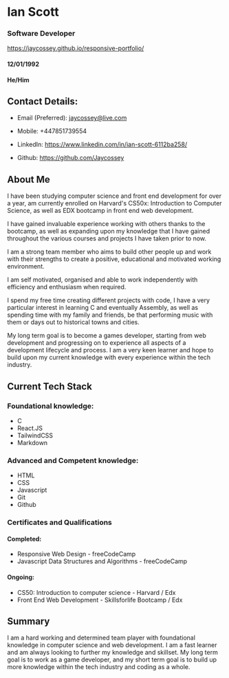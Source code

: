 # Ian Scott

### Software Developer

https://jaycossey.github.io/responsive-portfolio/

#### 12/01/1992

#### He/Him

## Contact Details:

- Email (Preferred): jaycossey@live.com

- Mobile: +447851739554

- LinkedIn: https://www.linkedin.com/in/ian-scott-6112ba258/

- Github: https://github.com/Jaycossey

## About Me

I have been studying computer science and front end development for over a year, am currently enrolled on Harvard's CS50x: Introduction to Computer Science, as well as EDX bootcamp in front end web development. 

I have gained invaluable experience working with others thanks to the bootcamp, as well as expanding upon my knowledge that I have gained throughout the various courses and projects I have taken prior to now. 

I am a strong team member who aims to build other people up and work with their strengths to create a positive, educational and motivated working environment. 

I am self motivated, organised and able to work independently with efficiency and enthusiasm when required. 

I spend my free time creating different projects with code, I have a very particular interest in learning C and eventually Assembly, as well as spending time with my family and friends, be that performing music with them or days out to historical towns and cities. 

My long term goal is to become a games developer, starting from web development and progressing on to experience all aspects of a development lifecycle and process. I am a very keen learner and hope to build upon my current knowledge with every experience within the tech industry.

## Current Tech Stack

### Foundational knowledge:

- C
- React.JS
- TailwindCSS
- Markdown

### Advanced and Competent knowledge:

- HTML
- CSS
- Javascript
- Git
- Github

### Certificates and Qualifications

#### Completed: 

- Responsive Web Design - freeCodeCamp
- Javascript Data Structures and Algorithms - freeCodeCamp

#### Ongoing:

- CS50: Introduction to computer science - Harvard / Edx
- Front End Web Development - Skillsforlife Bootcamp / Edx

## Summary

I am a hard working and determined team player with foundational knowledge in computer science and web development. I am a fast learner and am always looking to further my knowledge and skillset. My long term goal is to work as a game developer, and my short term goal is to build up more knowledge within the tech industry and coding as a whole.